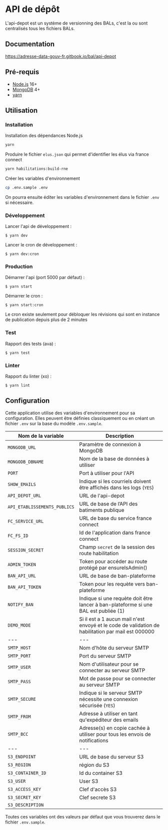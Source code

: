 # API de dépôt

L'api-depot est un système de versionning des BALs, c'est la ou sont centralisés tous les fichiers BALs.

## Documentation

https://adresse-data-gouv-fr.gitbook.io/bal/api-depot

## Pré-requis

- [Node.js](https://nodejs.org) 16+
- [MongoDB](https://www.mongodb.com) 4+
- [yarn](https://www.yarnpkg.com)

## Utilisation

### Installation

Installation des dépendances Node.js

```bash
yarn
```

Produire le fichier `elus.json` qui permet d'identifier les élus via france connect

```bash
yarn habilitations:build-rne
```

Créer les variables d'environnement

```bash
cp .env.sample .env
```

On pourra ensuite éditer les variables d'environnement dans le fichier `.env` si nécessaire.


### Développement

Lancer l'api de développement :

```
$ yarn dev
```

Lancer le cron de développement :

```
$ yarn dev:cron
```

### Production

Démarrer l'api (port 5000 par défaut) :

```
$ yarn start
```

Démarrer le cron :

```
$ yarn start:cron
```

Le cron existe seulement pour débloquer les révisions qui sont en instance de publication depuis plus de 2 minutes

### Test

Rapport des tests (ava) :

```
$ yarn test
```

### Linter

Rapport du linter (xo) :

```
$ yarn lint
```

## Configuration

Cette application utilise des variables d'environnement pour sa configuration.
Elles peuvent être définies classiquement ou en créant un fichier `.env` sur la base du modèle `.env.sample`.

| Nom de la variable        | Description                                                                 |
| --------------------------| --------------------------------------------------------------------------- |
| `MONGODB_URL`             | Paramètre de connexion à MongoDB                                            |
| `MONGODB_DBNAME`          | Nom de la base de données à utiliser                                        |
| `PORT`                    | Port à utiliser pour l'API                                                  |
| `SHOW_EMAILS`             | Indique si les courriels doivent être affichés dans les logs (`YES`)        |
| `API_DEPOT_URL`           | URL de l'api-depot                                                          |
| `API_ETABLISSEMENTS_PUBLICS`| URL de base de l’API des batiments publique |
| `FC_SERVICE_URL`| URL de base du service france connect |
| `FC_FS_ID`| Id de l'application dans france connect |
| `SESSION_SECRET`| Champ `secret` de la session des route habilitation |
| `ADMIN_TOKEN`| Token pour accéder au route protégé par ensureIsAdmin() |
| `BAN_API_URL`| URL de base de ban-plateforme |
| `BAN_API_TOKEN`| Token pour les requète vers ban-plateforme |
| `NOTIFY_BAN`| Indique si une requète doit être lancer à ban-plateforme si une BAL est publiée (1) |
| `DEMO_MODE`| Si il est a 1 aucun mail n'est envoyé et le code de validation de habilitation par mail est 000000 |
|---|---|
| `SMTP_HOST`               | Nom d'hôte du serveur SMTP                                                  |
| `SMTP_PORT`               | Port du serveur SMTP                                                        |
| `SMTP_USER`               | Nom d'utilisateur pour se connecter au serveur SMTP                         |
| `SMTP_PASS`               | Mot de passe pour se connecter au serveur SMTP                              |
| `SMTP_SECURE`             | Indique si le serveur SMTP nécessite une connexion sécurisée (`YES`)        |
| `SMTP_FROM`               | Adresse à utiliser en tant qu'expéditeur des emails                         |
| `SMTP_BCC`                | Adresse(s) en copie cachée à utiliser pour tous les envois de notifications |
|---|---|
| `S3_ENDPOINT`| URL de base du serveur S3 |
| `S3_REGION`| région du S3 |
| `S3_CONTAINER_ID`| Id du container S3 |
| `S3_USER`| User S3 |
| `S3_ACCESS_KEY`| Clef d'accès S3 |
| `S3_SECRET_KEY`| Clef secrete S3 |
| `S3_DESCRIPTION`| |

Toutes ces variables ont des valeurs par défaut que vous trouverez dans le fichier `.env.sample`.
